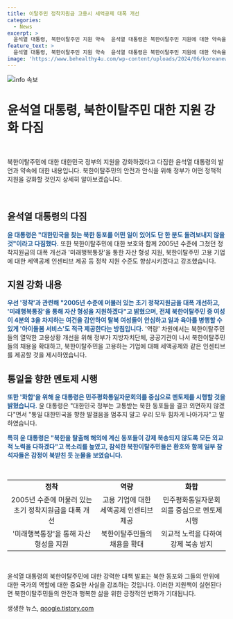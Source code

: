 ```yaml
---
title: 이탈주민 정착지원금 고용시 세액공제 대폭 개선
categories:
  - News
excerpt: >
  윤석열 대통령, 북한이탈주민 지원 약속  윤석열 대통령은 북한이탈주민 지원에 대한 약속을 천명했다. 정착지원금 대폭 개선과 자산 형성을 위한 미래행복통장 도입 등을 강조했으며 여성들을 위한 아이돌봄 서비스 제공 등 구체적 지원 방안을 밝혔다. 더불어, 고용 상황 개선을 위한 세액공제 인센티브와 멘토제 시행 계획을 발표했다. 동포들을 위한 외교적 노력을 다짐하며 통일을 향한 노력을 촉구했다.
feature_text: >
  윤석열 대통령, 북한이탈주민 지원 약속  윤석열 대통령은 북한이탈주민 지원에 대한 약속을 천명했다. 정착지원금 대폭 개선과 자산 형성을 위한 미래행복통장 도입 등을 강조했으며 여성들을 위한 아이돌봄 서비스 제공 등 구체적 지원 방안을 밝혔다. 더불어, 고용 상황 개선을 위한 세액공제 인센티브와 멘토제 시행 계획을 발표했다. 동포들을 위한 외교적 노력을 다짐하며 통일을 향한 노력을 촉구했다.
image: 'https://www.behealthy4u.com/wp-content/uploads/2024/06/koreanews.jpg'
---
```


<p><img src="https://www.behealthy4u.com/wp-content/uploads/2024/06/koreanews.jpg" alt="info 속보" /></p>

<h1>윤석열 대통령, 북한이탈주민 대한 지원 강화 다짐</h1>

<p data-ke-size="size16">&nbsp;</p>

<p>북한이탈주민에 대한 대한민국 정부의 지원을 강화하겠다고 다짐한 윤석열 대통령의 발언과 약속에 대한 내용입니다. 북한이탈주민의 안전과 안식을 위해 정부가 어떤 정책적 지원을 강화할 것인지 상세히 알아보겠습니다.</p>

<p data-ke-size="size16">&nbsp;</p>

<h2>윤석열 대통령의 다짐</h2>

<p><b><span style="color: #1a5490;">윤 대통령은 "대한민국을 찾는 북한 동포를 어떤 일이 있어도 단 한 분도 돌려보내지 않을 것"이라고 다짐했다.</span></b> 또한 북한이탈주민에 대한 보호와 함께 2005년 수준에 그쳤던 정착지원금의 대폭 개선과 '미래행복통장'을 통한 자산 형성 지원, 북한이탈주민 고용 기업에 대한 세액공제 인센티브 제공 등 정착 지원 수준도 향상시키겠다고 강조했습니다.</p>

<h2>지원 강화 내용</h2>

<p><b><span style="color: #1a5490;">우선 '정착'과 관련해 "2005년 수준에 머물러 있는 초기 정착지원금을 대폭 개선하고, '미래행복통장'을 통해 자산 형성을 지원하겠다"고 밝혔으며, 전체 북한이탈주민 중 여성이 4분의 3을 차지하는 여건을 감안하여 탈북 여성들이 안심하고 일과 육아를 병행할 수 있게 '아이돌봄 서비스'도 적극 제공한다는 방침입니다.</span></b> '역량' 차원에서는 북한이탈주민들의 열악한 고용상황 개선을 위해 정부가 지방자치단체, 공공기관이 나서 북한이탈주민들의 채용을 확대하고, 북한이탈주민을 고용하는 기업에 대해 세액공제와 같은 인센티브를 제공할 것을 제시하였습니다.</p>

<h2>통일을 향한 멘토제 시행</h2>

<p><b><span style="color: #1a5490;">또한 '화합'을 위해 윤 대통령은 민주평화통일자문회의를 중심으로 멘토제를 시행할 것을 밝혔습니다.</span></b> 윤 대통령은 "대한민국 정부는 고통받는 북한 동포들을 결코 외면하지 않겠다"면서 "통일 대한민국을 향한 발걸음을 멈추지 말고 우리 모두 힘차게 나아가자"고 말하였습니다.</p>

<p><b><span style="color: #1a5490;">특히 윤 대통령은 "북한을 탈출해 해외에 계신 동포들이 강제 북송되지 않도록 모든 외교적 노력을 다하겠다"고 목소리를 높였고, 참석한 북한이탈주민들은 환호와 함께 일부 참석자들은 감정이 북받친 듯 눈물을 보였습니다.</span></b></p>

<p data-ke-size="size16">&nbsp;</p>

<table>
<tbody>
<tr>
<td style="text-align: center; height: 17px;"><b>정착</b></td>
<td style="text-align: center; height: 17px;"><b>역량</b></td>
<td style="text-align: center; height: 17px;"><b>화합</b></td>
</tr>
<tr>
<td style="text-align: center; height: 17px;">2005년 수준에 머물러 있는 초기 정착지원금을 대폭 개선</td>
<td style="text-align: center; height: 17px;">고용 기업에 대한 세액공제 인센티브 제공</td>
<td style="text-align: center; height: 17px;">민주평화통일자문회의를 중심으로 멘토제 시행</td>
</tr>
<tr>
<td style="text-align: center;">'미래행복통장'을 통해 자산 형성을 지원</td>
<td style="text-align: center;">북한이탈주민들의 채용을 확대</td>
<td style="text-align: center;">외교적 노력을 다하여 강제 북송 방지</td>
</tr>
</tbody>
</table>

<p data-ke-size="size16">&nbsp;</p>

<p>윤석열 대통령의 북한이탈주민에 대한 강력한 대책 발표는 북한 동포와 그들의 안위에 대한 국가의 역할에 대한 중요한 사실을 강조하는 것입니다. 이러한 지원책이 실현된다면 북한이탈주민들의 안전과 행복한 삶을 위한 긍정적인 변화가 기대됩니다.</p>
생생한 뉴스, <a href="https://qoogle.tistory.com" rel="dofollow">qoogle.tistory.com</a>



